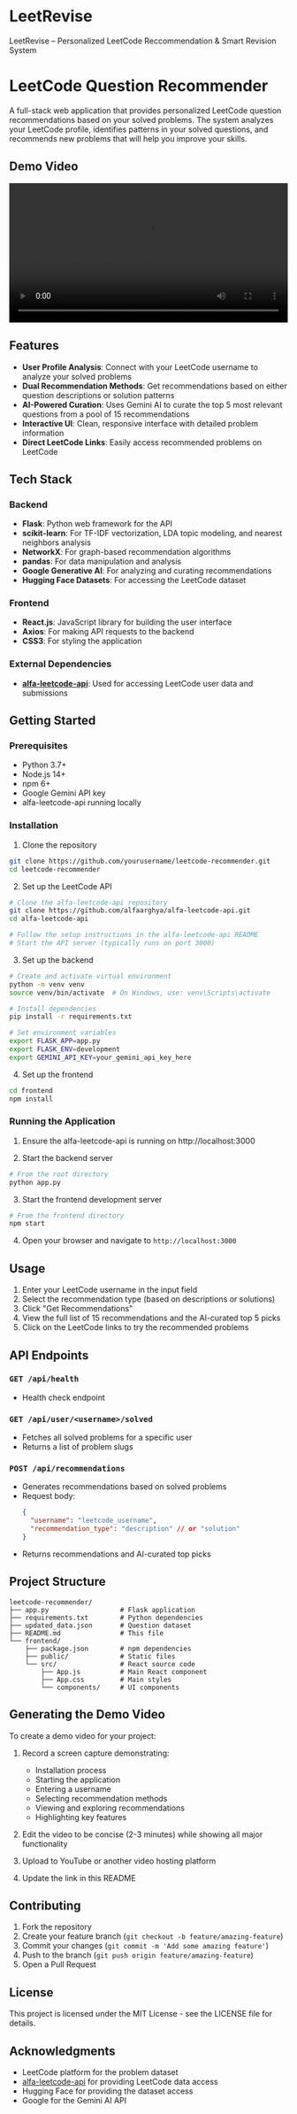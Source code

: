 # LeetRevise
LeetRevise – Personalized LeetCode Reccommendation &amp; Smart Revision System
# LeetCode Question Recommender

A full-stack web application that provides personalized LeetCode question recommendations based on your solved problems. The system analyzes your LeetCode profile, identifies patterns in your solved questions, and recommends new problems that will help you improve your skills.

## Demo Video

<video width="100%" controls>
  <source src="https://raw.githubusercontent.com/qusaii21/LeetRevise/main/assets/demo.mp4" type="video/mp4">
  Your browser does not support the video tag.
</video>

## Features

- **User Profile Analysis**: Connect with your LeetCode username to analyze your solved problems
- **Dual Recommendation Methods**: Get recommendations based on either question descriptions or solution patterns
- **AI-Powered Curation**: Uses Gemini AI to curate the top 5 most relevant questions from a pool of 15 recommendations
- **Interactive UI**: Clean, responsive interface with detailed problem information
- **Direct LeetCode Links**: Easily access recommended problems on LeetCode

## Tech Stack

### Backend
- **Flask**: Python web framework for the API
- **scikit-learn**: For TF-IDF vectorization, LDA topic modeling, and nearest neighbors analysis
- **NetworkX**: For graph-based recommendation algorithms
- **pandas**: For data manipulation and analysis
- **Google Generative AI**: For analyzing and curating recommendations
- **Hugging Face Datasets**: For accessing the LeetCode dataset

### Frontend
- **React.js**: JavaScript library for building the user interface
- **Axios**: For making API requests to the backend
- **CSS3**: For styling the application

### External Dependencies
- **[alfa-leetcode-api](https://github.com/alfaarghya/alfa-leetcode-api)**: Used for accessing LeetCode user data and submissions

## Getting Started

### Prerequisites
- Python 3.7+
- Node.js 14+
- npm 6+
- Google Gemini API key
- alfa-leetcode-api running locally

### Installation

1. Clone the repository
```bash
git clone https://github.com/yourusername/leetcode-recommender.git
cd leetcode-recommender
```

2. Set up the LeetCode API
```bash
# Clone the alfa-leetcode-api repository
git clone https://github.com/alfaarghya/alfa-leetcode-api.git
cd alfa-leetcode-api

# Follow the setup instructions in the alfa-leetcode-api README
# Start the API server (typically runs on port 3000)
```

3. Set up the backend
```bash
# Create and activate virtual environment
python -m venv venv
source venv/bin/activate  # On Windows, use: venv\Scripts\activate

# Install dependencies
pip install -r requirements.txt

# Set environment variables
export FLASK_APP=app.py
export FLASK_ENV=development
export GEMINI_API_KEY=your_gemini_api_key_here
```

4. Set up the frontend
```bash
cd frontend
npm install
```

### Running the Application

1. Ensure the alfa-leetcode-api is running on http://localhost:3000

2. Start the backend server
```bash
# From the root directory
python app.py
```

3. Start the frontend development server
```bash
# From the frontend directory
npm start
```

4. Open your browser and navigate to `http://localhost:3000`

## Usage

1. Enter your LeetCode username in the input field
2. Select the recommendation type (based on descriptions or solutions)
3. Click "Get Recommendations"
4. View the full list of 15 recommendations and the AI-curated top 5 picks
5. Click on the LeetCode links to try the recommended problems

## API Endpoints

### `GET /api/health`
- Health check endpoint

### `GET /api/user/<username>/solved`
- Fetches all solved problems for a specific user
- Returns a list of problem slugs

### `POST /api/recommendations`
- Generates recommendations based on solved problems
- Request body:
  ```json
  {
    "username": "leetcode_username",
    "recommendation_type": "description" // or "solution"
  }
  ```
- Returns recommendations and AI-curated top picks

## Project Structure

```
leetcode-recommender/
├── app.py                  # Flask application
├── requirements.txt        # Python dependencies
├── updated_data.json       # Question dataset
├── README.md               # This file
└── frontend/              
    ├── package.json        # npm dependencies
    ├── public/             # Static files
    └── src/                # React source code
        ├── App.js          # Main React component
        ├── App.css         # Main styles
        └── components/     # UI components
```

## Generating the Demo Video

To create a demo video for your project:

1. Record a screen capture demonstrating:
   - Installation process
   - Starting the application
   - Entering a username
   - Selecting recommendation methods
   - Viewing and exploring recommendations
   - Highlighting key features

2. Edit the video to be concise (2-3 minutes) while showing all major functionality
3. Upload to YouTube or another video hosting platform
4. Update the link in this README

## Contributing

1. Fork the repository
2. Create your feature branch (`git checkout -b feature/amazing-feature`)
3. Commit your changes (`git commit -m 'Add some amazing feature'`)
4. Push to the branch (`git push origin feature/amazing-feature`)
5. Open a Pull Request

## License

This project is licensed under the MIT License - see the LICENSE file for details.

## Acknowledgments

- LeetCode platform for the problem dataset
- [alfa-leetcode-api](https://github.com/alfaarghya/alfa-leetcode-api) for providing LeetCode data access
- Hugging Face for providing the dataset access
- Google for the Gemini AI API
